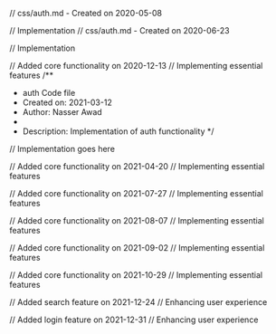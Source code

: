 // css/auth.md - Created on 2020-05-08

// Implementation
// css/auth.md - Created on 2020-06-23

// Implementation

// Added core functionality on 2020-12-13
// Implementing essential features
/**
 * auth Code file
 * Created on: 2021-03-12
 * Author: Nasser Awad
 *
 * Description: Implementation of auth functionality
 */
 
// Implementation goes here


// Added core functionality on 2021-04-20
// Implementing essential features

// Added core functionality on 2021-07-27
// Implementing essential features

// Added core functionality on 2021-08-07
// Implementing essential features

// Added core functionality on 2021-09-02
// Implementing essential features

// Added core functionality on 2021-10-29
// Implementing essential features

// Added search feature on 2021-12-24
// Enhancing user experience

// Added login feature on 2021-12-31
// Enhancing user experience
